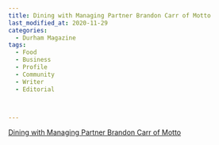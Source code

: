 ```yaml
---
title: Dining with Managing Partner Brandon Carr of Motto
last_modified_at: 2020-11-29
categories:
  - Durham Magazine
tags:
  - Food
  - Business
  - Profile
  - Community
  - Writer
  - Editorial 



---
```


[Dining with Managing Partner Brandon Carr of Motto](https://issuu.com/shannonmedia/docs/dmoct_nov16/90)
